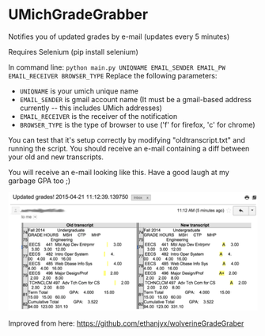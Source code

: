 UMichGradeGrabber
=================

Notifies you of updated grades by e-mail (updates every 5 minutes)

Requires Selenium (pip install selenium)

In command line: `python main.py UNIQNAME EMAIL_SENDER EMAIL_PW EMAIL_RECEIVER BROWSER_TYPE`
Replace the following parameters:
* `UNIQNAME` is your umich unique name
* `EMAIL_SENDER` is gmail account name (It must be a gmail-based address currently -- this includes UMich addresses)
* `EMAIL_RECEIVER` is the receiver of the notification
* `BROWSER_TYPE` is the type of browser to use ('f' for firefox, 'c' for chrome)

You can test that it's setup correctly by modifying "oldtranscript.txt" and running the script. You should receive an e-mail containing a diff between your old and new transcripts.

You will receive an e-mail looking like this. Have a good laugh at my garbage GPA too ;)

![Example Email](https://raw.githubusercontent.com/vertigoetrex/umichgradegrabber/master/readmeresources/emailExample.png "Example E-mail")

Improved from here: https://github.com/ethanjyx/wolverineGradeGraber
